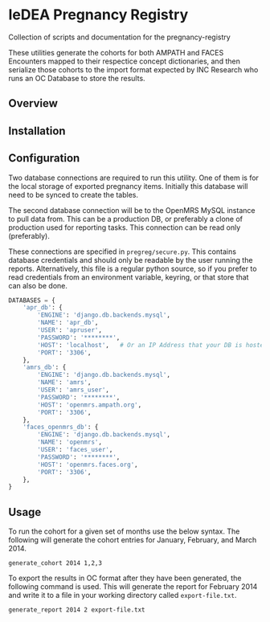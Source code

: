 IeDEA Pregnancy Registry
========================

Collection of scripts and documentation for the pregnancy-registry

These utilities generate the cohorts for both AMPATH and FACES Encounters mapped
to their respectice concept dictionaries, and then serialize those cohorts to
the import format expected by INC Research who runs an OC Database to store the
results.

## Overview

## Installation

## Configuration

Two database connections are required to run this utility.  One of them is for
the local storage of exported pregnancy items.  Initially this database will 
need to be synced to create the tables.

The second database connection will be to the OpenMRS MySQL instance to pull 
data from.  This can be a production DB, or preferably a clone of production 
used for reporting tasks.  This connection can be read only (preferably).

These connections are specified in `pregreg/secure.py`. This contains database
credentials and should only be readable by the user running the reports. 
Alternatively, this file is a regular python source, so if you prefer to read 
credentials from an environment variable, keyring, or that store that can also
be done.

```python
DATABASES = {
    'apr_db': {
        'ENGINE': 'django.db.backends.mysql',
        'NAME': 'apr_db',
        'USER': 'apruser',
        'PASSWORD': '********',
        'HOST': 'localhost',   # Or an IP Address that your DB is hosted on
        'PORT': '3306',
    },
    'amrs_db': {
        'ENGINE': 'django.db.backends.mysql',
        'NAME': 'amrs',
        'USER': 'amrs_user',
        'PASSWORD': '********',
        'HOST': 'openmrs.ampath.org',
        'PORT': '3306',
    },
    'faces_openmrs_db': {
        'ENGINE': 'django.db.backends.mysql',
        'NAME': 'openmrs',
        'USER': 'faces_user',
        'PASSWORD': '********',
        'HOST': 'openmrs.faces.org',
        'PORT': '3306',
    },
}
```

## Usage

To run the cohort for a given set of months use the below syntax. The following
will generate the cohort entries for January, February, and March 2014.

```
generate_cohort 2014 1,2,3
```

To export the results in OC format after they have been generated, the following
command is used. This will generate the report for February 2014 and write it 
to a file in your working directory called `export-file.txt`.

```
generate_report 2014 2 export-file.txt
```
